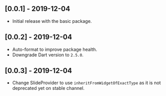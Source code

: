 ## [0.0.1] - 2019-12-04

* Initial release with the basic package.

## [0.0.2] - 2019-12-04

* Auto-format to improve package health.
* Downgrade Dart version to `2.5.0`.

## [0.0.3] - 2019-12-04

* Change SlideProvider to use `inheritFromWidgetOfExactType` as it is not
deprecated yet on stable channel.